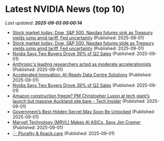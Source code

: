 # Latest NVIDIA News (top 10)
_Last updated: **2025-09-03 00:00:14**_

- [Stock market today: Dow, S&P 500, Nasdaq futures sink as Treasury yields jump amid tariff, Fed uncertainty](https://finance.yahoo.com/news/live/stock-market-today-dow-sp-500-nasdaq-futures-sink-as-treasury-yields-jump-amid-tariff-fed-uncertainty-235520886.html) (Published: 2025-09-01)
- [Stock market today: Dow, S&P 500, Nasdaq futures slide as Treasury yields jump amid tariff, Fed uncertainty](https://finance.yahoo.com/news/live/stock-market-today-dow-sp-500-nasdaq-futures-slide-as-treasury-yields-jump-amid-tariff-fed-uncertainty-235520838.html) (Published: 2025-09-01)
- [Nvidia Says Two Buyers Drove 39% of Q2 Sales](https://biztoc.com/x/c11ba287d9d1a83e) (Published: 2025-09-01)
- [Anthropic's leading researchers acted as moderate accelerationists](https://www.lesswrong.com/posts/PBd7xPAh22y66rbme/anthropic-s-leading-researchers-acted-as-moderate) (Published: 2025-09-01)
- [Accelerated Innovation: AI-Ready Data Centre Solutions](https://www.itnews.com.au/feature/accelerated-innovation-ai-ready-data-centre-solutions-620013) (Published: 2025-09-01)
- [Nvidia Says Two Buyers Drove 39% of Q2 Sales](http://www.pymnts.com/news/artificial-intelligence/2025/nvidia-says-two-buyers-drove-39percent-q2-sales/) (Published: 2025-09-01)
- [Amazon construction freeze? PM Christopher Luxon at tech giant’s launch but massive Auckland site bare - Tech Insider](https://www.nzherald.co.nz/business/amazon-construction-freeze-pm-at-tech-giants-launch-but-massive-auckland-site-sits-bare-tech-insider/T4B6XZSAX5AOBGZVPVISXRFJ2I/) (Published: 2025-09-01)
- [Government’s Best Hidden Secret May Soon Be Unlocked](https://www.globenewswire.com/news-release/2025/09/01/3142288/0/en/Government-s-Best-Hidden-Secret-May-Soon-Be-Unlocked.html) (Published: 2025-09-01)
- [Marvell Technology (MRVL) Makes AI ASICs, Says Jim Cramer](https://finance.yahoo.com/news/marvell-technology-mrvl-makes-ai-210042524.html) (Published: 2025-09-01)
- [⿻ Plurality & 6pack.care](https://www.lesswrong.com/posts/anoK4akwe8PKjtzkL/plurality-and-6pack-care) (Published: 2025-09-01)
